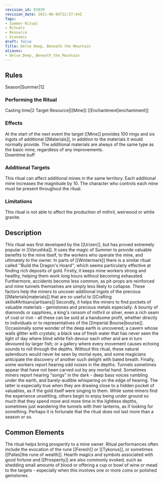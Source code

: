 ```yaml
---
revision_id: 83939
revision_date: 2021-06-04T22:57:44Z
Tags:
- Summer-Ritual
- Rituals
- Resource
- Economic
draft: false
Title: Delve Deep, Beneath the Mountain
aliases:
- Delve_Deep,_Beneath_the_Mountain
---
```

## Rules
Season|Summer|12
### Performing the Ritual
Casting time|2 Target Resource|[[Mine]]
[[Enchantment|enchantment]]
### Effects
At the start of the next event the target [[Mine]] provides 100 rings and six ingots of additional [[Materials]], in addition to the materials it would normally provide. The additional materials are always of the same type as the basic mine, regardless of any improvements.  
Downtime buff
### Additional Targets
This ritual can affect additional mines in the same territory. Each additional mine increases the magnitude by 10. The character who controls each mine must be present throughout the ritual.
### Limitations
This ritual is not able to affect the production of mithril, weirwood or white granite.
## Description
This ritual was first developed by the [[Urizen]], but has proved extremely popular in [[Varushka]]. It uses the magic of Summer to provide valuable benefits to the mine itself, to the workers who operate the mine, and ultimately to the owner. In parts of [[Wintermark]] there is a similar ritual called ''Build the Dragon's Hoard'', which seems particularly effective at finding rich deposits of gold.
Firstly, it keeps mine workers strong and healthy, helping them work long hours without becoming exhausted. Furthermore, accidents become less common, as pit-props are reinforced and mine tunnels themselves are simply less likely to collapse. These factors help the miners to uncover additional ingots of the precious [[Materials|materials]] that are so useful to [[Crafting skills#Artisans|artisans]]
Secondly, it helps the miners to find pockets of valuable materials - gemstones and precious metals especially. A bounty of diamonds or  sapphires, a king's ransom of mithril or silver, even a rich seam of coal or iron - all these can be sold at a handsome profit, whether directly to individuals or to representatives of the [[Imperial Bourse|bourse]]. Occasionally some wonder of the deep earth is uncovered; a cavern whose walls glitter with crystals; a black sea of fresh water that has never seen the light of day where blind white fish devour each other and are in turn devoured by larger fish; or a gallery where every movement causes echoing sounds to roll through the depths. Without this ritual, these natural splendours would never be seen by mortal eyes, and some magicians anticipate the discovery of another such delight with bated breath. 
Finally, some workers report hearing odd noises in the depths. Tunnels sometimes appear that have not been carved out by any mortal hand. Sometimes miners report hearing "songs" in the dark - deep bass voices rumbling under the earth, and barely-audible whispering on the edge of hearing. The latter is especially true when they are drawing close to a hidden pocket of valuables, as if the gold itself were singing to them. While some miners find the experience unsettling, others begin to enjoy being under ground so much that they spend more and more time in the lightless depths, sometimes just wandering the tunnels with their lanterns, as if looking for something. Perhaps it is fortunate that the ritual does not last more than a season or so.
## Common Elements
The ritual helps bring prosperity to a mine owner. Ritual performances often include the evocation of the rune [[Feresh]] or [[Tykonus]], or sometimes [[Pallas|the rune of wealth]]. Hearth magics and symbols associated with good fortune and [[Prosperity]] are also commonly evoked, such as shedding small amounts of blood or offering a cup or bowl of wine or mead to the targets - especially when this involves one or more coins or polished gemstones.